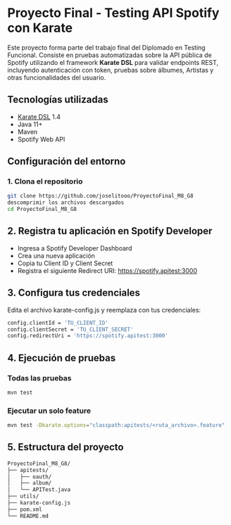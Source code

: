 # Proyecto Final - Testing API Spotify con Karate

Este proyecto forma parte del trabajo final del Diplomado en Testing Funcional. Consiste en pruebas automatizadas sobre la API pública de Spotify utilizando el framework **Karate DSL** para validar endpoints REST, incluyendo autenticación con token, pruebas sobre álbumes, Artistas y otras funcionalidades del usuario.

## Tecnologías utilizadas

- [Karate DSL](https://github.com/karatelabs/karate) 1.4
- Java 11+
- Maven
- Spotify Web API

## Configuración del entorno

### 1. Clona el repositorio

```bash
git clone https://github.com/joselitooo/ProyectoFinal_M8_G8
descomprimir los archivos descargados 
cd ProyectoFinal_M8_G8
```
## 2. Registra tu aplicación en Spotify Developer
- Ingresa a Spotify Developer Dashboard
- Crea una nueva aplicación
- Copia tu Client ID y Client Secret
- Registra el siguiente Redirect URI:
https://spotify.apitest:3000

## 3. Configura tus credenciales
Edita el archivo karate-config.js y reemplaza con tus credenciales:

```bash
config.clientId = 'TU_CLIENT_ID'
config.clientSecret = 'TU_CLIENT_SECRET'
config.redirectUri = 'https://spotify.apitest:3000'
```
## 4. Ejecución de pruebas

### Todas las pruebas

```bash
mvn test
```
### Ejecutar un solo feature

```bash
mvn test -Dkarate.options="classpath:apitests/<ruta_archivo>.feature"
```
##  5. Estructura del proyecto

```bash
ProyectoFinal_M8_G8/
├── apitests/
│   ├── oauth/
│   ├── album/
│   └── APITest.java
├── utils/
├── karate-config.js
├── pom.xml
└── README.md
```